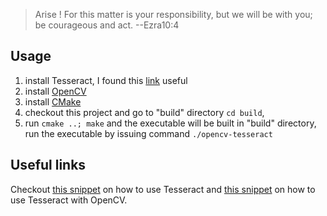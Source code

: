 > Arise ! For this matter is your responsibility, but we
> will be with you; be courageous and act. --Ezra10:4

Usage
----------------
1. install Tesseract, I found this
[link](http://stackoverflow.com/questions/9152803/how-to-integrate-tesseract-ocr-library-to-a-c-program?answertab=active#tab-top) useful
2. install [OpenCV](http://opencv.org/)
3. install [CMake](http://www.cmake.org/)
4. checkout this project and go to "build" directory `cd build`,
5. run `cmake ..; make` and the executable will be built in
"build" directory, run the executable by issuing command `./opencv-tesseract`

Useful links
----------------
Checkout [this snippet](http://www.sk-spell.sk.cx/simple-example-how-to-call-use-tesseract-library)
on how to use Tesseract and
[this snippet](https://groups.google.com/forum/?fromgroups=#!msg/tesseract-ocr/aUH1cuGCYW8/nu1XBK0LhBUJ)
on how to use Tesseract with OpenCV.
